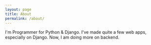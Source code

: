 ```yaml
---
layout: page
title: About
permalink: /about/
---
```


I'm Programmer for Python & Django. I've made quite a few web apps, especially on Django. Now, I am doing more on backend.



